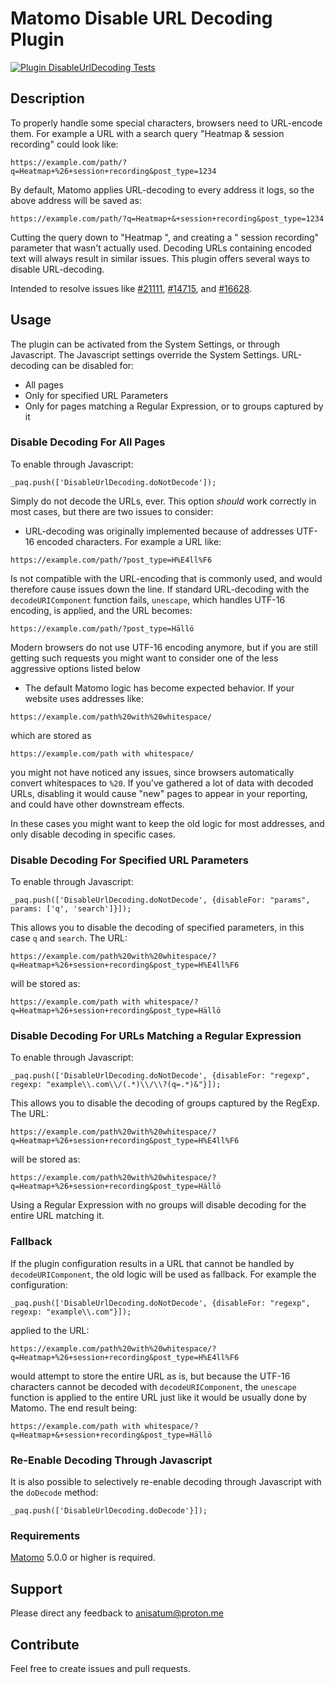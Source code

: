 # Matomo Disable URL Decoding Plugin

[![Plugin DisableUrlDecoding Tests](https://github.com/Anisatum/matomo-plugin-DisableUrlDecoding/actions/workflows/matomo-tests.yml/badge.svg)](https://github.com/Anisatum/matomo-plugin-DisableUrlDecoding/actions/workflows/matomo-tests.yml)

## Description

To properly handle some special characters, browsers need to URL-encode them. For example a URL with a search query
"Heatmap & session recording" could look like:

```
https://example.com/path/?q=Heatmap+%26+session+recording&post_type=1234
```

By default, Matomo applies URL-decoding to every address it logs, so the above address will be saved as:

```
https://example.com/path/?q=Heatmap+&+session+recording&post_type=1234
```

Cutting the query down to "Heatmap ", and creating a " session recording" parameter that wasn't actually used.
Decoding URLs containing encoded text will always result in similar issues. This plugin offers several
ways to disable URL-decoding.

Intended to resolve issues like [#21111](https://github.com/matomo-org/matomo/issues/21111), [#14715](https://github.com/matomo-org/matomo/issues/14715), and [#16628](https://github.com/matomo-org/matomo/pull/16628).

## Usage

The plugin can be activated from the System Settings, or through Javascript. The Javascript settings override the System
Settings. URL-decoding can be disabled for:

- All pages
- Only for specified URL Parameters
- Only for pages matching a Regular Expression, or to groups captured by it

### Disable Decoding For All Pages

To enable through Javascript:

```
_paq.push(['DisableUrlDecoding.doNotDecode']);
```

Simply do not decode the URLs, ever. This option *should* work correctly in most cases, but there are two issues to
consider:

- URL-decoding was originally implemented because of addresses UTF-16 encoded characters. For example a URL like:

```
https://example.com/path/?post_type=H%E4ll%F6
```

Is not compatible with the URL-encoding that is commonly used, and would therefore cause issues down the line. If
standard URL-decoding with the `decodeURIComponent` function fails, `unescape`, which handles UTF-16 encoding, is
applied, and the URL becomes:

```
https://example.com/path/?post_type=Hällö
```

Modern browsers do not use UTF-16 encoding anymore, but if you are still getting such requests you might want to
consider one of the less aggressive options listed below

- The default Matomo logic has become expected behavior. If your website uses addresses like:

```
https://example.com/path%20with%20whitespace/
```

which are stored as

```
https://example.com/path with whitespace/
```

you might not have noticed any issues, since browsers automatically convert whitespaces to `%20`. If you've gathered a
lot of data with decoded URLs, disabling it would cause "new" pages to appear in your reporting, and could have
other downstream effects.

In these cases you might want to keep the old logic for most addresses, and only disable decoding in specific
cases.

### Disable Decoding For Specified URL Parameters

To enable through Javascript:

```
_paq.push(['DisableUrlDecoding.doNotDecode', {disableFor: "params", params: ['q', 'search']}]);
```

This allows you to disable the decoding of specified parameters, in this case `q` and `search`. The URL:

```
https://example.com/path%20with%20whitespace/?q=Heatmap+%26+session+recording&post_type=H%E4ll%F6
```

will be stored as:

```
https://example.com/path with whitespace/?q=Heatmap+%26+session+recording&post_type=Hällö
```

### Disable Decoding For URLs Matching a Regular Expression

To enable through Javascript:

```
_paq.push(['DisableUrlDecoding.doNotDecode', {disableFor: "regexp", regexp: "example\\.com\\/(.*)\\/\\?(q=.*)&"}]);
```

This allows you to disable the decoding of groups captured by the RegExp. The URL:

```
https://example.com/path%20with%20whitespace/?q=Heatmap+%26+session+recording&post_type=H%E4ll%F6
```

will be stored as:

```
https://example.com/path%20with%20whitespace/?q=Heatmap+%26+session+recording&post_type=Hällö
```

Using a Regular Expression with no groups will disable decoding for the entire URL matching it.

### Fallback

If the plugin configuration results in a URL that cannot be handled by `decodeURIComponent`, the old logic will be used
as fallback. For example the configuration:

```
_paq.push(['DisableUrlDecoding.doNotDecode', {disableFor: "regexp", regexp: "example\\.com"}]);
```

applied to the URL:

```
https://example.com/path%20with%20whitespace/?q=Heatmap+%26+session+recording&post_type=H%E4ll%F6
```

would attempt to store the entire URL as is, but because the UTF-16 characters cannot be decoded
with `decodeURIComponent`, the `unescape` function is applied to the entire URL just like it would be usually done by
Matomo. The end result being:

```
https://example.com/path with whitespace/?q=Heatmap+&+session+recording&post_type=Hällö
```

### Re-Enable Decoding Through Javascript

It is also possible to selectively re-enable decoding through Javascript with the `doDecode` method:

```
_paq.push(['DisableUrlDecoding.doDecode'}]);
```

### Requirements

[Matomo](https://github.com/matomo-org/matomo) 5.0.0 or higher is required.

## Support

Please direct any feedback to [anisatum@proton.me](mailto:anisatum@proton.me)

## Contribute

Feel free to create issues and pull requests.
